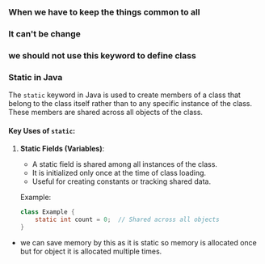 ### When we have to keep the things common to all
### It can't be change 
### we should not use this keyword to define class 

### Static in Java

The `static` keyword in Java is used to create members of a class that belong to the class itself rather than to any specific instance of the class. These members are shared across all objects of the class.

#### Key Uses of `static`:
1. **Static Fields (Variables)**:
    - A static field is shared among all instances of the class.
    - It is initialized only once at the time of class loading.
    - Useful for creating constants or tracking shared data.

   Example:
   ```java
   class Example {
       static int count = 0;  // Shared across all objects
   }
   ```
- we can save memory by this as it is static so memory is allocated once but for object it is allocated multiple times.
